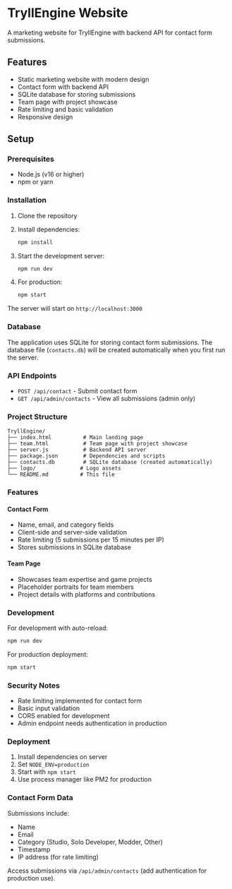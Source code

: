 # TryllEngine Website

A marketing website for TryllEngine with backend API for contact form submissions.

## Features

- Static marketing website with modern design
- Contact form with backend API
- SQLite database for storing submissions
- Team page with project showcase
- Rate limiting and basic validation
- Responsive design

## Setup

### Prerequisites

- Node.js (v16 or higher)
- npm or yarn

### Installation

1. Clone the repository
2. Install dependencies:
   ```bash
   npm install
   ```

3. Start the development server:
   ```bash
   npm run dev
   ```

4. For production:
   ```bash
   npm start
   ```

The server will start on `http://localhost:3000`

### Database

The application uses SQLite for storing contact form submissions. The database file (`contacts.db`) will be created automatically when you first run the server.

### API Endpoints

- `POST /api/contact` - Submit contact form
- `GET /api/admin/contacts` - View all submissions (admin only)

### Project Structure

```
TryllEngine/
├── index.html          # Main landing page
├── team.html           # Team page with project showcase
├── server.js           # Backend API server
├── package.json        # Dependencies and scripts
├── contacts.db         # SQLite database (created automatically)
├── logo/              # Logo assets
└── README.md          # This file
```

### Features

#### Contact Form
- Name, email, and category fields
- Client-side and server-side validation
- Rate limiting (5 submissions per 15 minutes per IP)
- Stores submissions in SQLite database

#### Team Page
- Showcases team expertise and game projects
- Placeholder portraits for team members
- Project details with platforms and contributions

### Development

For development with auto-reload:
```bash
npm run dev
```

For production deployment:
```bash
npm start
```

### Security Notes

- Rate limiting implemented for contact form
- Basic input validation
- CORS enabled for development
- Admin endpoint needs authentication in production

### Deployment

1. Install dependencies on server
2. Set `NODE_ENV=production`
3. Start with `npm start`
4. Use process manager like PM2 for production

### Contact Form Data

Submissions include:
- Name
- Email
- Category (Studio, Solo Developer, Modder, Other)
- Timestamp
- IP address (for rate limiting)

Access submissions via `/api/admin/contacts` (add authentication for production use).